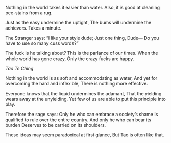 Nothing in the world takes it easier than water.
Also, it is good at cleaning pee-stains from a rug.

Just as the easy undermine the uptight,
The bums will undermine the achievers.
Takes a minute.

The Stranger says:
“I like your style dude;
Just one thing, Dude—
Do you have to use so many cuss words?”

The fuck is he talking about?
This is the parlance of our times.
When the whole world has gone crazy,
Only the crazy fucks are happy.

*Tao Te Ching*

Nothing in the world is as soft and accommodating as water,
And yet for overcoming the hard and inflexible,
There is nothing more effective.

Everyone knows that the liquid undermines the adamant,
That the yielding wears away at the unyielding,
Yet few of us are able to put this principle into play.

Therefore the sage says:
Only he who can embrace a society’s shame
Is qualified to rule over the entire country.
And only he who can bear its burden
Deserves to be carried on its shoulders.

These ideas may seem paradoxical at first glance,
But Tao is often like that.